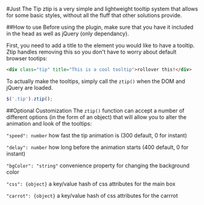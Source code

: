 #Just The Tip
ztip is a very simple and lightweight tooltip system that allows for some basic styles,
without all the fluff that other solutions provide.

##How to use
Before using the plugin, make sure that you have it included in the head as well as 
jQuery (only dependancy).

First, you need to add a title to the element you would like to have a tooltip. Ztip
handles removing this so you don't have to worry about default browser tootips:
```html
<div class="tip" title="This is a cool tooltip">rollover this!</div>
```
To actually make the tooltips, simply call the `ztip()` when the DOM and jQuery are loaded.
```js
$('.tip').ztip();
```

##Optional Customization
The `ztip()` function can accept a number of different options (in the form of an object)
that will allow you to alter the animation and look of the tooltips:

`"speed": number` how fast the tip animation is (300 default, 0 for instant)

`"delay": number` how long before the animation starts (400 default, 0 for instant)

`"bgColor": "string"` convenience property for changing the background color

`"css": {object}` a key/value hash of css attributes for the main box

`"carrot": {object}` a key/value hash of css attributes for the carrrot